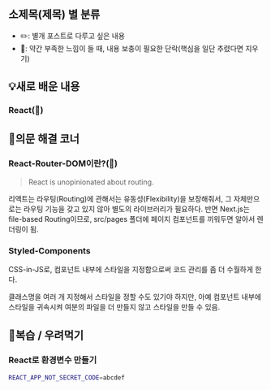 ## **소제목(제목) 별 분류**
- ✏️: 별개 포스트로 다루고 싶은 내용
- 🚧: 약간 부족한 느낌이 들 때, 내용 보충이 필요한 단락(핵심을 일단 추렸다면 지우기)

## 💡새로 배운 내용
### React(🚧)
## 🤔의문 해결 코너
### React-Router-DOM이란?(🚧)
> React is unopinionated about routing.
>

리액트는 라우팅(Routing)에 관해서는 유동성(Flexibility)을 보장해줘서, 그 자체만으로는 라우팅 기능을 갖고 있지 않아 별도의 라이브러리가 필요하다.
반면 Next.js는 file-based Routing이므로, src/pages 폴더에 페이지 컴포넌트를 끼워두면 알아서 렌더링이 됨.

### Styled-Components
CSS-in-JS로, 컴포넌트 내부에 스타일을 지정함으로써
코드 관리를 좀 더 수월하게 한다.

클래스명을 여러 개 지정해서 스타일을 정할 수도 있기야 하지만,
아예 컴포넌트 내부에 스타일을 귀속시켜 여분의 파일을 더 만들지 않고 스타일을 만들 수 있음.

## 🍵복습 / 우려먹기
### React로 환경변수 만들기
```bash
REACT_APP_NOT_SECRET_CODE=abcdef
```